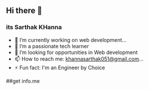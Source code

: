 ## Hi there 👋
### its Sarthak KHanna

- 🔭 I’m currently working on web development...
- 🌱 I’m a passionate tech learner
- 👯 I’m looking for opportunities in Web development
- 📫 How to reach me: khannasarthak051@gmail.com...
- ⚡ Fun fact: I'm an Engineer by Choice

##get info.me



<!--
**sarthakkhanna24/sarthakkhanna24** is a ✨ _special_ ✨ repository because its `README.md` (this file) appears on your GitHub profile.

Here are some ideas to get you started:
 -->
 
